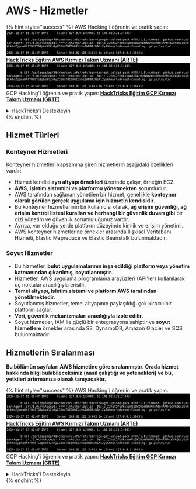 # AWS - Hizmetler

{% hint style="success" %}
AWS Hacking'i öğrenin ve pratik yapın:<img src="../../../.gitbook/assets/image (1).png" alt="" data-size="line">[**HackTricks Eğitim AWS Kırmızı Takım Uzmanı (ARTE)**](https://training.hacktricks.xyz/courses/arte)<img src="../../../.gitbook/assets/image (1).png" alt="" data-size="line">\
GCP Hacking'i öğrenin ve pratik yapın: <img src="../../../.gitbook/assets/image (2).png" alt="" data-size="line">[**HackTricks Eğitim GCP Kırmızı Takım Uzmanı (GRTE)**<img src="../../../.gitbook/assets/image (2).png" alt="" data-size="line">](https://training.hacktricks.xyz/courses/grte)

<details>

<summary>HackTricks'i Destekleyin</summary>

* [**abonelik planlarını**](https://github.com/sponsors/carlospolop) kontrol edin!
* **💬 [**Discord grubuna**](https://discord.gg/hRep4RUj7f) veya [**telegram grubuna**](https://t.me/peass) katılın ya da **Twitter'da** 🐦 [**@hacktricks\_live**](https://twitter.com/hacktricks\_live)**'ı takip edin.**
* **Hacking ipuçlarını paylaşmak için** [**HackTricks**](https://github.com/carlospolop/hacktricks) ve [**HackTricks Cloud**](https://github.com/carlospolop/hacktricks-cloud) github reposuna PR gönderin.

</details>
{% endhint %}

## Hizmet Türleri

### Konteyner Hizmetleri

Konteyner hizmetleri kapsamına giren hizmetlerin aşağıdaki özellikleri vardır:

* Hizmet kendisi **ayrı altyapı örnekleri** üzerinde çalışır, örneğin EC2.
* **AWS**, **işletim sistemini ve platformu yönetmekten** sorumludur.
* AWS tarafından sağlanan yönetilen bir hizmet, genellikle **konteyner olarak görülen gerçek uygulama için hizmetin kendisidir**.
* Bu konteyner hizmetlerinin bir kullanıcısı olarak, **ağ erişim güvenliği, ağ erişim kontrol listesi kuralları ve herhangi bir güvenlik duvarı gibi** bir dizi yönetim ve güvenlik sorumluluğunuz vardır.
* Ayrıca, var olduğu yerde platform düzeyinde kimlik ve erişim yönetimi.
* AWS konteyner hizmetlerine örnekler arasında İlişkisel Veritabanı Hizmeti, Elastic Mapreduce ve Elastic Beanstalk bulunmaktadır.

### Soyut Hizmetler

* Bu hizmetler, **bulut uygulamalarının inşa edildiği platform veya yönetim katmanından çıkarılmış, soyutlanmıştır**.
* Hizmetler, AWS uygulama programlama arayüzleri (API'ler) kullanılarak uç noktalar aracılığıyla erişilir.
* **Temel altyapı, işletim sistemi ve platform AWS tarafından yönetilmektedir**.
* Soyutlanmış hizmetler, temel altyapının paylaşıldığı çok kiracılı bir platform sağlar.
* **Veri, güvenlik mekanizmaları aracılığıyla izole edilir**.
* Soyut hizmetler, IAM ile güçlü bir entegrasyona sahiptir ve **soyut hizmetlere** örnekler arasında S3, DynamoDB, Amazon Glacier ve SQS bulunmaktadır.

## Hizmetlerin Sıralanması

**Bu bölümün sayfaları AWS hizmetine göre sıralanmıştır. Orada hizmet hakkında bilgi bulabileceksiniz (nasıl çalıştığı ve yetenekleri) ve bu, yetkileri artırmanıza olanak tanıyacaktır.**

{% hint style="success" %}
AWS Hacking'i öğrenin ve pratik yapın:<img src="../../../.gitbook/assets/image (1).png" alt="" data-size="line">[**HackTricks Eğitim AWS Kırmızı Takım Uzmanı (ARTE)**](https://training.hacktricks.xyz/courses/arte)<img src="../../../.gitbook/assets/image (1).png" alt="" data-size="line">\
GCP Hacking'i öğrenin ve pratik yapın: <img src="../../../.gitbook/assets/image (2).png" alt="" data-size="line">[**HackTricks Eğitim GCP Kırmızı Takım Uzmanı (GRTE)**<img src="../../../.gitbook/assets/image (2).png" alt="" data-size="line">](https://training.hacktricks.xyz/courses/grte)

<details>

<summary>HackTricks'i Destekleyin</summary>

* [**abonelik planlarını**](https://github.com/sponsors/carlospolop) kontrol edin!
* **💬 [**Discord grubuna**](https://discord.gg/hRep4RUj7f) veya [**telegram grubuna**](https://t.me/peass) katılın ya da **Twitter'da** 🐦 [**@hacktricks\_live**](https://twitter.com/hacktricks\_live)**'ı takip edin.**
* **Hacking ipuçlarını paylaşmak için** [**HackTricks**](https://github.com/carlospolop/hacktricks) ve [**HackTricks Cloud**](https://github.com/carlospolop/hacktricks-cloud) github reposuna PR gönderin.

</details>
{% endhint %}
